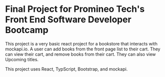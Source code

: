 # Final Project for Promineo Tech's Front End Software Developer Bootcamp 

This project is a very basic react project for a bookstore that interacts with mockapi.io. 
A user can add books from the front page list to their cart. They can view their cart, and remove
books from their cart. They can also view Upcoming titles. 

This project uses React, TypScript, Bootstrap, and mockapi.

